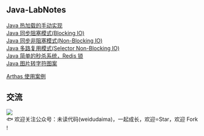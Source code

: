 ## Java-LabNotes

[Java 热加载的手动实现](https://github.com/niumoo/lab-notes/blob/master/src/main/java/net/codingme/box/classloader)  
[Java 同步阻塞模式(Blocking IO)](https://github.com/niumoo/lab-notes/tree/master/src/main/java/net/codingme/box/io/bio)   
[Java 同步非阻塞模式(Non-Blocking IO)](https://github.com/niumoo/lab-notes/tree/master/src/main/java/net/codingme/box/io/nio)  
[Java 多路复用模式(Selector Non-Blocking IO)](https://github.com/niumoo/lab-notes/tree/master/src/main/java/net/codingme/box/io/jdknio)  
[Java 简单的秒杀系统，Redis 锁](https://github.com/niumoo/lab-notes/tree/master/src/main/java/net/codingme/box/goodskill)  
[Java 图片转字符图案](https://github.com/niumoo/lab-notes/blob/master/src/main/java/net/codingme/box/lab/GeneratorTextImage.java)  


[Arthas 使用案例](https://github.com/niumoo/lab-notes/blob/master/src/main/java/net/codingme/arthas)  



## 交流
![](https://user-gold-cdn.xitu.io/2019/10/25/16e00bef676251ce?imageView2/0/w/1280/h/960/format/webp/ignore-error/1)  
🐟 欢迎关注公众号：未读代码(weidudaima)，一起成长，欢迎⭐Star️，欢迎 Fork !